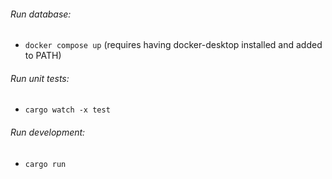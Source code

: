 ###### Run database:
- `docker compose up` (requires having docker-desktop installed and added to PATH)

###### Run unit tests:
- `cargo watch -x test`

###### Run development:
- `cargo run`


